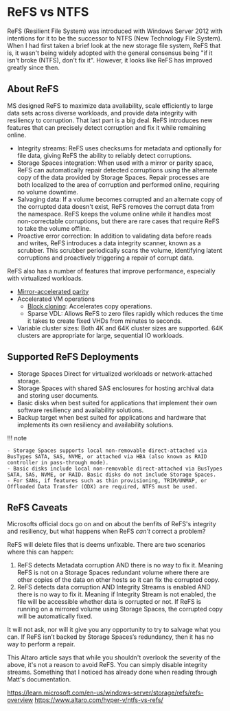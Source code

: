# ReFS vs NTFS

ReFS (Resilient File System) was introduced with Windows Server 2012 with intentions for it to be the successor to NTFS (New Technology File System). When I had first taken a brief look at the new storage file system, ReFS that is, it wasn't being widely adopted with the general consensus being "if it isn't broke (NTFS), don't fix it". However, it looks like ReFS has improved greatly since then.

## About ReFS

MS designed ReFS to maximize data availability, scale efficiently to large data sets across diverse workloads, and provide data integrity with resiliency to corruption. That last part is a big deal. ReFS introduces new features that can precisely detect corruption and fix it while remaining online.

- Integrity streams: ReFS uses checksums for metadata and optionally for file data, giving ReFS the ability to reliably detect corruptions.
- Storage Spaces integration: When used with a mirror or parity space, ReFS can automatically repair detected corruptions using the alternate copy of the data provided by Storage Spaces. Repair processes are both localized to the area of corruption and performed online, requiring no volume downtime.
- Salvaging data: If a volume becomes corrupted and an alternate copy of the corrupted data doesn't exist, ReFS removes the corrupt data from the namespace. ReFS keeps the volume online while it handles most non-correctable corruptions, but there are rare cases that require ReFS to take the volume offline.
- Proactive error correction: In addition to validating data before reads and writes, ReFS introduces a data integrity scanner, known as a scrubber. This scrubber periodically scans the volume, identifying latent corruptions and proactively triggering a repair of corrupt data.

ReFS also has a number of features that improve performance, especially with virtualized workloads.

- [Mirror-accelerated parity](https://learn.microsoft.com/en-us/windows-server/storage/refs/mirror-accelerated-parity)
- Accelerated VM operations
    - [Block cloning](https://learn.microsoft.com/en-us/windows-server/storage/refs/block-cloning): Accelerates copy operations.
    - Sparse VDL: Allows ReFS to zero files rapidly which reduces the time it takes to create fixed VHDs from minutes to seconds.
- Variable cluster sizes: Both 4K and 64K cluster sizes are supported. 64K clusters are appropriate for large, sequential IO workloads.

## Supported ReFS Deployments

- Storage Spaces Direct for virtualized workloads or network-attached storage.
- Storage Spaces with shared SAS enclosures for hosting archival data and storing user documents.
- Basic disks when best suited for applications that implement their own software resiliency and availability solutions.
- Backup target when best suited for applications and hardware that implements its own resiliency and availability solutions.

!!! note

    - Storage Spaces supports local non-removable direct-attached via BusTypes SATA, SAS, NVME, or attached via HBA (also known as RAID controller in pass-through mode).
    - Basic disks include local non-removable direct-attached via BusTypes SATA, SAS, NVME, or RAID. Basic disks do not include Storage Spaces.
    - For SANs, if features such as thin provisioning, TRIM/UNMAP, or Offloaded Data Transfer (ODX) are required, NTFS must be used.

## ReFS Caveats

Microsofts official docs go on and on about the benfits of ReFS's integrity and resiliency, but what happens when ReFS *can't* correct a problem?

ReFS will delete files that is deems unfixable. There are two scenarios where this can happen:

1. ReFS detects Metadata corruption AND there is no way to fix it. Meaning ReFS is not on a Storage Spaces redundant volume where there are other copies of the data on other hosts so it can fix the corrupted copy.
2. ReFS detects data corruption AND Integrity Streams is enabled AND there is no way to fix it. Meaning if Integrity Stream is not enabled, the file will be accessible whether data is corrupted or not. If ReFS is running on a mirrored volume using Storage Spaces, the corrupted copy will be automatically fixed.

It will not ask, nor will it give you any opportunity to try to salvage what you can. If ReFS isn’t backed by Storage Spaces’s redundancy, then it has no way to perform a repair.

This Altaro article says that while you shouldn't overlook the severity of the above, it's not a reason to avoid ReFS. You can simply disable integrity streams. Something that I noticed has already done when reading through Matt's documentation. 

<https://learn.microsoft.com/en-us/windows-server/storage/refs/refs-overview>
<https://www.altaro.com/hyper-v/ntfs-vs-refs/>
